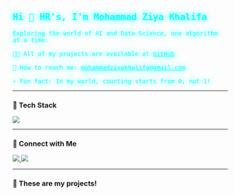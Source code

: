 <h2 align="left" style="font-family:monospace; color:#00ffff; text-shadow: 0px 0px 15px #00ffff;">
Hi 👋 HR's, I'm Mohammad Ziya Khalifa
</h2>

<p align="left" style="font-family:monospace; color:#00ffff; text-shadow: 0px 0px 15px #00ffff;">
  Exploring the world of AI and Data Science, one algorithm at a time.<br><br>
  👨‍💻 All of my projects are available at <a href="https://github.com/mziyak" target="_blank" style="color:#00ffff;">GitHub</a><br><br>
  💎 How to reach me: <a href="mailto:mohammadziyakhalifa@gmail.com" style="color:#00ffff;">mohammadziyakhalifa@gmail.com</a><br><br>
  ⚡ Fun fact: In my world, counting starts from 0, not 1!
</p>

---

### 🤖 Tech Stack
<p align="left">
  <img src="https://skillicons.dev/icons?i=py,pandas,numpy,pytorch,tensorflow,mysql,postgres,anaconda,flask,html,css,js,jupyter,kaggle,vscode" />
</p>

---

### 👤 Connect with Me
<p align="left">
  <a href="https://www.linkedin.com/in/mziyak/" target="_blank">
    <img src="https://img.shields.io/badge/LinkedIn-%230A66C2?style=for-the-badge&logo=linkedin&logoColor=white" />
  </a>
  <a href="mailto:mohammadziyakhalifa@gmail.com">
    <img src="https://img.shields.io/badge/Email-D14836?style=for-the-badge&logo=gmail&logoColor=white" />
  </a>
</p>

---

### 🚀 These are my projects!
